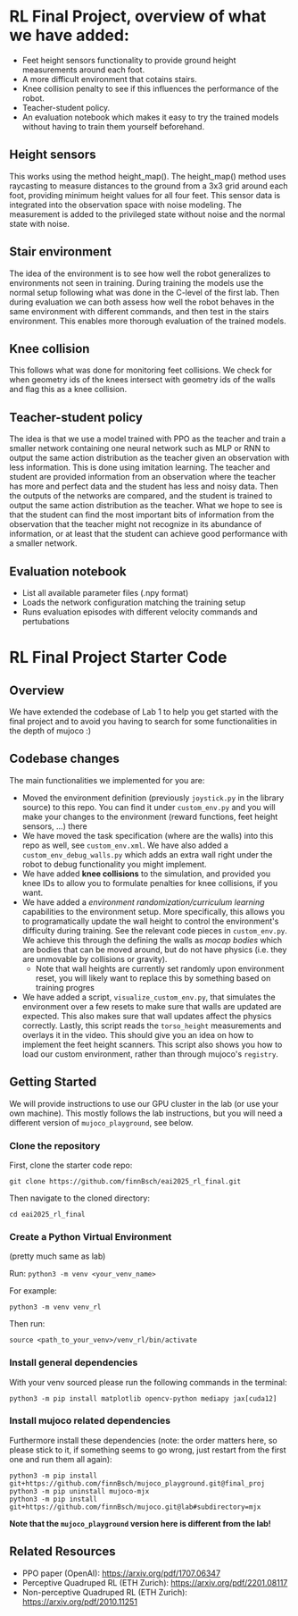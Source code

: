 # RL Final Project, overview of what we have added:
- Feet height sensors functionality to provide ground height measurements around each foot. 
- A more difficult environment that cotains stairs.
- Knee collision penalty to see if this influences the performance of the robot.
- Teacher-student policy.
- An evaluation notebook which makes it easy to try the trained models without having to train them yourself beforehand. 

## Height sensors
This works using the method height_map(). The height_map() method uses raycasting to measure distances to the ground from a 3x3 grid around each foot, providing minimum height values for all four feet. This sensor data is integrated into the observation space with noise modeling. The measurement is added to the privileged state without noise and the normal state with noise.

## Stair environment
The idea of the environment is to see how well the robot generalizes to environments not seen in training. During training the models use the normal setup following what was done in the C-level of the first lab. Then during evaluation we can both assess how well the robot behaves in the same environment with different commands, and then test in the stairs environment. This enables more thorough evaluation of the trained models.

## Knee collision
This follows what was done for monitoring feet collisions. We check for when geometry ids of the knees intersect with geometry ids of the walls and flag this as a knee collision.

## Teacher-student policy
The idea is that we use a model trained with PPO as the teacher and train a smaller network containing one neural network such as MLP or RNN to output the same action distribution as the teacher given an observation with less information. This is done using imitation learning. The teacher and student are provided information from an observation where the teacher has more and perfect data and the student has less and noisy data. Then the outputs of the networks are compared, and the student is trained to output the same action distribution as the teacher. What we hope to see is that the student can find the most important bits of information from the observation that the teacher might not recognize in its abundance of information, or at least that the student can achieve good performance with a smaller network.

## Evaluation notebook
- List all available parameter files (.npy format)
- Loads the network configuration matching the training setup
- Runs evaluation episodes with different velocity commands and pertubations


# RL Final Project Starter Code

## Overview
We have extended the codebase of Lab 1 to help you get started with the final project and to avoid you having to search for some functionalities in the depth of mujoco :)

## Codebase changes
The main functionalities we implemented for you are:
- Moved the environment definition (previously `joystick.py` in the library source) to this repo. You can find it under `custom_env.py` and you will make your changes to the environment (reward functions, feet height sensors, ...) there
- We have moved the task specification (where are the walls) into this repo as well, see `custom_env.xml`. We have also added a `custom_env_debug_walls.py` which adds an extra wall right under the robot to debug functionality you might implement.
- We have added **knee collisions** to the simulation, and provided you knee IDs to allow you to formulate penalties for knee collisions, if you want.
- We have added a *environment randomization/curriculum learning* capabilities to the environment setup. More specifically, this allows you to programatically update the wall height to control the environment's difficulty during training. See the relevant code pieces in `custom_env.py`. We achieve this through the defining the walls as *mocap bodies* which are bodies that can be moved around, but do not have physics (i.e. they are unmovable by collisions or gravity).
   - Note that wall heights are currently set randomly upon environment reset, you will likely want to replace this by something based on training progres
- We have added a script, `visualize_custom_env.py`, that simulates the environment over a few resets to make sure that walls are updated are expected. This also makes sure that wall updates affect the physics correctly. Lastly, this script reads the `torso_height` measurements and overlays it in the video. This should give you an idea on how to implement the feet height scanners. This script also shows you how to load our custom environment, rather than through mujoco's `registry`.

## Getting Started
We will provide instructions to use our GPU cluster in the lab (or use your own machine). This mostly follows the lab instructions, but you will need a different version of `mujoco_playground`, see below.
### Clone the repository

First, clone the starter code repo:

```git clone https://github.com/finnBsch/eai2025_rl_final.git```

Then navigate to the cloned directory:

```cd eai2025_rl_final```

### Create a Python Virtual Environment
(pretty much same as lab)

Run: 
```python3 -m venv <your_venv_name>```

For example:

```python3 -m venv venv_rl```

Then run:

```source <path_to_your_venv>/venv_rl/bin/activate```


### Install general dependencies

With your venv sourced please run the following commands in the terminal:
```
python3 -m pip install matplotlib opencv-python mediapy jax[cuda12]
```

### Install mujoco related dependencies

Furthermore install these dependencies (note: the order matters here, so please stick to it, if something seems to go wrong, just restart from the first one and run them all again):
```
python3 -m pip install git+https://github.com/finnBsch/mujoco_playground.git@final_proj
python3 -m pip uninstall mujoco-mjx
python3 -m pip install git+https://github.com/finnBsch/mujoco.git@lab#subdirectory=mjx
```
**Note that the `mujoco_playground` version here is different from the lab!**
## Related Resources

- PPO paper (OpenAI): https://arxiv.org/pdf/1707.06347
- Perceptive Quadruped RL (ETH Zurich): https://arxiv.org/pdf/2201.08117
- Non-perceptive Quadruped RL (ETH Zurich): https://arxiv.org/pdf/2010.11251
